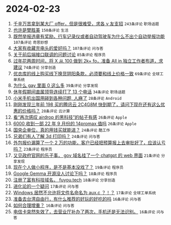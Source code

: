 # 2024-02-23

1. [千辛万苦拿到某大厂 offer，但是很难受，求各 v 友支招](https://www.v2ex.com/t/1017736) `243条评论` `职场话题`
1. [也许是樊胜美](https://www.v2ex.com/t/1017815) `150条评论` `生活`
1. [既然举报违章有奖励，行车记录仪或者自动驾驶车为什么不出个自动举报功能](https://www.v2ex.com/t/1017777) `107条评论` `奇思妙想`
1. [大家有收藏充电头的爱好吗？](https://www.v2ex.com/t/1017783) `107条评论` `问与答`
1. [关于前后端接口联调的问题讨论](https://www.v2ex.com/t/1017771) `85条评论` `程序员`
1. [过年花两周时间，将 X 从 100 做到 2k+ fo，准备 All in 独立工作者布道，求建议](https://www.v2ex.com/t/1017767) `74条评论` `分享创造`
1. [优衣库的线上购买线下换货阴阳条款，必须要和线上价格一致](https://www.v2ex.com/t/1017735) `69条评论` `全球工单系统`
1. [为什么 gay 里面 0 这么多](https://www.v2ex.com/t/1017944) `39条评论` `分享发现`
1. [休年假期间直属领导连续打了 13 个电话](https://www.v2ex.com/t/1017955) `34条评论` `职场话题`
1. [小米手机出国用碰到各种问题, 人麻了](https://www.v2ex.com/t/1017837) `28条评论` `Android`
1. [刚刚发现三年前 198 买的腾讯云 2C4G8M 快到期了，请问下现在还有这么优惠的价格吗？](https://www.v2ex.com/t/1017785) `28条评论` `云计算`
1. [看“再次感叹 airdrop 的黑科技”的帖子有感](https://www.v2ex.com/t/1017828) `26条评论` `Apple`
1. [6000 收到一部 22 年 9 月份的 14promax 值吗](https://www.v2ex.com/t/1017741) `26条评论` `Apple`
1. [国央企单位，真的用钱买就能进？](https://www.v2ex.com/t/1017795) `24条评论` `酷工作`
1. [兄弟们有人了解 3d 打印吗？](https://www.v2ex.com/t/1017763) `24条评论` `问与答`
1. [外包报价漏算了一个 2 万的功能，客户已经把预算报上去审批好了，应该认亏吗？](https://www.v2ex.com/t/1017935) `23条评论` `程序员`
1. [又见政府官网的乐子事， gov 域名挂了一个 chatgpt 的 web 界面](https://www.v2ex.com/t/1017893) `21条评论` `分享发现`
1. [现在个人做小程序，是不是基本没戏了？](https://www.v2ex.com/t/1017811) `19条评论` `程序员`
1. [Google Gemma 开源没人讨论下吗？](https://www.v2ex.com/t/1017782) `18条评论` `程序员`
1. [注册了富有科技域名， fuyou.tech](https://www.v2ex.com/t/1017722) `18条评论` `分享创造`
1. [进化论的一个疑问](https://www.v2ex.com/t/1017962) `17条评论` `问与答`
1. [Windows 居然不允许将文件名命名为 aux.c ？！？](https://www.v2ex.com/t/1017859) `17条评论` `全球工单系统`
1. [准备去台湾自由行，有什么推荐的好玩的好吃的吗](https://www.v2ex.com/t/1017889) `16条评论` `问与答`
1. [如何合理增重？](https://www.v2ex.com/t/1017872) `16条评论` `问与答`
1. [电信卡突然失效了，去营业厅补办了两次，手机还是无法识别。](https://www.v2ex.com/t/1017844) `16条评论` `问与答`
